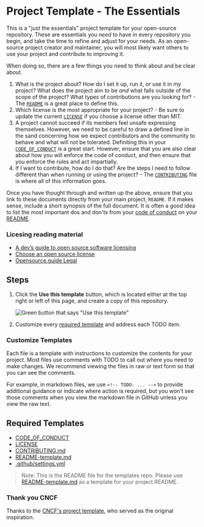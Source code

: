 # Project Template - The Essentials

This is a "just the essentials" project template for your open-source repository. These are essentials you _need_ to have in every repository you begin, and take the time to refine and adjust for your needs. As an open-source project creator and maintainer, you will most likely want others to use your project and contribute to improving it.

When doing so, there are a few things you need to think about and be clear about.

1. What is the project about? How do I set it up, run it, or use it in my project? What does the project aim to be _and_ what falls outside of the scope of the project? What types of contributions are you looking for? - The [`README`](README-template.md) is a great place to define this.
2. Which license is the most appropriate for your project? - Be sure to update the current [`LICENSE`](LICENSE) if you choose a license other than MIT.
3. A project cannot succeed if its members feel unsafe expressing themselves. However, we need to be careful to draw a defined line in the sand concerning how we expect contributors and the community to behave and what will not be tolerated. Definiting this in your [`CODE_OF_CONDUCT`](CODE_OF_CONDUCT.md) is a great start. However, ensure that you are also clear about how you will enforce the code of conduct, and then ensure that you enforce the rules and act impartially.
4. If I want to contribute, how do I do that? Are the steps I need to follow different than when running or using the project? - The [`CONTRIBUTING`](CONTRIBUTING.md) file is where all of this information goes.

Once you have thought through and written up the above, ensure that you link to these documents directly from your main project, `README`. If it makes sense, include a short synopsis of the full document. It is often a good idea to list the most important dos and don'ts from your [code of conduct](CODE_OF_CONDUCT.md) on your [README](README-template.md).


### Licesing reading material

- [A dev’s guide to open source software licensing](https://github.com/readme/guides/open-source-licensing)
- [Choose an open source license](https://choosealicense.com/)
- [Opensource.guide Legal](https://opensource.guide/legal/)

## Steps

1. Click the **Use this template** button, which is located either at the top right or left of this page, and create a copy of this repository.

    ![Green button that says "Use this template"](https://user-images.githubusercontent.com/1368985/95903529-e9c32f00-0d5b-11eb-8723-4369f7c9e044.png)
2. Customize every [required template](#required-templates) and address each TODO item.

### Customize Templates

Each file is a template with instructions to customize the contents for your project.
Most files use comments with TODO to call out where you need to make changes. We recommend
viewing the files in raw or text form so that you can see the comments. 

For example, in markdown files, we use `<!-- TODO: ... -->` to provide additional
guidance or indicate where action is required, but you won't see those comments
when you view the markdown file in GitHub unless you view the raw text.

## Required Templates

- [CODE_OF_CONDUCT](CODE_OF_CONDUCT.md)
- [LICENSE](LICENSE)
- [CONTRIBUTING.md](CONTRIBUTING.md)
- [README-template.md](README-template.md)
- [.github/settings.yml](.github/settings.yml)

> Note: This is the README file for the templates repo. Please use [README-template.md](README-template.md) as a template for your project README.

### Thank you CNCF

Thanks to the [CNCF's project template](https://github.com/cncf/project-template), who served as the original inspiration.
